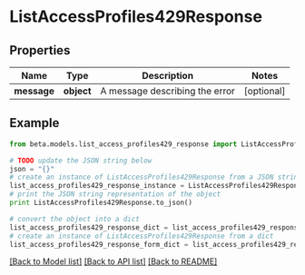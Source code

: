 # ListAccessProfiles429Response


## Properties
Name | Type | Description | Notes
------------ | ------------- | ------------- | -------------
**message** | **object** | A message describing the error | [optional] 

## Example

```python
from beta.models.list_access_profiles429_response import ListAccessProfiles429Response

# TODO update the JSON string below
json = "{}"
# create an instance of ListAccessProfiles429Response from a JSON string
list_access_profiles429_response_instance = ListAccessProfiles429Response.from_json(json)
# print the JSON string representation of the object
print ListAccessProfiles429Response.to_json()

# convert the object into a dict
list_access_profiles429_response_dict = list_access_profiles429_response_instance.to_dict()
# create an instance of ListAccessProfiles429Response from a dict
list_access_profiles429_response_form_dict = list_access_profiles429_response.from_dict(list_access_profiles429_response_dict)
```
[[Back to Model list]](../README.md#documentation-for-models) [[Back to API list]](../README.md#documentation-for-api-endpoints) [[Back to README]](../README.md)


